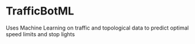 # TrafficBotML
Uses Machine Learning on traffic and topological data to predict optimal speed limits and stop lights 
